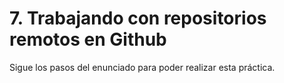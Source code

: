 # 7. Trabajando con repositorios remotos en Github

Sigue los pasos del enunciado para poder realizar esta práctica.
